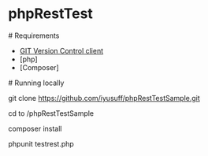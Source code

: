 # phpRestTest

<a name="Requirements" />
# Requirements

* [GIT Version Control client](https://git-scm.com/)
* [php]
* [Composer]

<a name="running-locally" />
# Running locally

git clone https://github.com/iyusuff/phpRestTestSample.git

cd to /phpRestTestSample

composer install

phpunit testrest.php